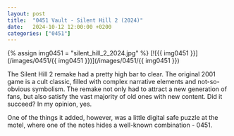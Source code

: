 ```yaml
---
layout: post
title:  "0451 Vault - Silent Hill 2 (2024)"
date:   2024-10-12 12:00:00 +0200
categories: ["0451"]
---
```

{% assign img0451 = "silent_hill_2_2024.jpg" %}
[![{{ img0451 }}](/images/0451/{{ img0451 }})](/images/0451/{{ img0451 }})

The Silent Hill 2 remake had a pretty high bar to clear. The original 2001 game is a cult classic, filled with complex narrative elements and not-so-obvious symbolism. The remake not only had to attract a new generation of fans, but also satisfy the vast majority of old ones with new content. Did it succeed? In my opinion, yes.

One of the things it added, however, was a little digital safe puzzle at the motel, where one of the notes hides a well-known combination - 0451.